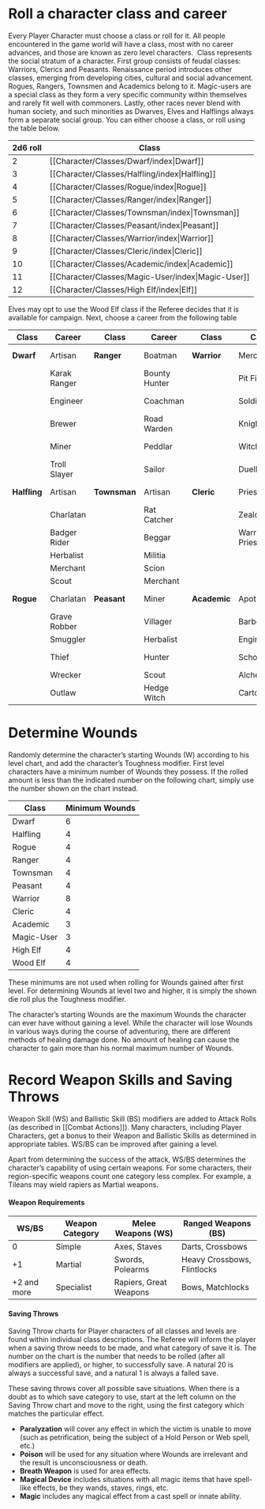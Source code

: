 # Roll a character class and career
Every Player Character must choose a class or roll for it. All people encountered in the game world will have a class, most with no career advances, and those are known as zero level characters. 
Class represents the social stratum of a character. First group consists of feudal classes: Warriors, Clerics and Peasants. Renaissance period introduces other classes, emerging from developing cities, cultural and social advancement. Rogues, Rangers, Townsmen and Academics belong to it. Magic-users are a special class as they form a very specific community within themselves and rarely fit well with commoners. Lastly, other races never blend with human society, and such minorities as Dwarves, Elves and Halflings always form a separate social group.
You can either choose a class, or roll using the table below.

| 2d6 roll | Class                                              |
| -------- | -------------------------------------------------- |
| 2        | [[Character/Classes/Dwarf/index\|Dwarf]]           |
| 3        | [[Character/Classes/Halfling/index\|Halfling]]     |
| 4        | [[Character/Classes/Rogue/index\|Rogue]]           |
| 5        | [[Character/Classes/Ranger/index\|Ranger]]         |
| 6        | [[Character/Classes/Townsman/index\|Townsman]]     |
| 7        | [[Character/Classes/Peasant/index\|Peasant]]       |
| 8        | [[Character/Classes/Warrior/index\|Warrior]]       |
| 9        | [[Character/Classes/Cleric/index\|Cleric]]         |
| 10       | [[Character/Classes/Academic/index\|Academic]]     |
| 11       | [[Character/Classes/Magic-User/index\|Magic-User]] |
| 12       | [[Character/Classes/High Elf/index\|Elf]]          |
Elves may opt to use the Wood Elf class if the Referee decides that it is available for campaign. Next, choose a career from the following table

| Class        | Career       | Class        | Career        | Class        | Career         | Class          | Career        |
| ------------ | ------------ | ------------ | ------------- | ------------ | -------------- | -------------- | ------------- |
| **Dwarf**    | Artisan      | **Ranger**   | Boatman       | **Warrior**  | Mercenary      | **Magic-User** | Wizard        |
|              | Karak Ranger |              | Bounty Hunter |              | Pit Fighter    |                | Witch         |
|              | Engineer     |              | Coachman      |              | Soldier        |                | Bright Wizard |
|              | Brewer       |              | Road Warden   |              | Knight         |                | Grey Wizard   |
|              | Miner        |              | Peddlar       |              | Witch Hunter   |                | Light Wizard  |
|              | Troll Slayer |              | Sailor        |              | Duellist       |                | …             |
| **Halfling** | Artisan      | **Townsman** | Artisan       | **Cleric**   | Priest         | **High-Elf**   | Artisan       |
|              | Charlatan    |              | Rat Catcher   |              | Zealot         |                | Wizard        |
|              | Badger Rider |              | Beggar        |              | Warrior Priest |                | Sword-master  |
|              | Herbalist    |              | Militia       |              |                |                | Hunter        |
|              | Merchant     |              | Scion         |              |                |                | Shadow        |
|              | Scout        |              | Merchant      |              |                |                |               |
| **Rogue**    | Charlatan    | **Peasant**  | Miner         | **Academic** | Apothecary     | **Wood-elf**   | Artisan       |
|              | Grave Robber |              | Villager      |              | Barber         |                | Wizard        |
|              | Smuggler     |              | Herbalist     |              | Engineer       |                | Hunter        |
|              | Thief        |              | Hunter        |              | Scholar        |                | Blade dancer  |
|              | Wrecker      |              | Scout         |              | Alchemist      |                | Waywatcher    |
|              | Outlaw       |              | Hedge Witch   |              | Cartographer   |                |               |
# Determine Wounds

Randomly determine the character’s starting Wounds (W) according to his level chart, and add the character’s Toughness modifier. First level characters have a minimum number of Wounds they possess. If the rolled amount is less than the indicated number on the following chart, simply use the number shown on the chart instead.

| Class      | Minimum Wounds |
| ---------- | -------------- |
| Dwarf      | 6              |
| Halfling   | 4              |
| Rogue      | 4              |
| Ranger     | 4              |
| Townsman   | 4              |
| Peasant    | 4              |
| Warrior    | 8              |
| Cleric     | 4              |
| Academic   | 3              |
| Magic-User | 3              |
| High Elf   | 4              |
| Wood Elf   | 4              |
These minimums are not used when rolling for Wounds gained after first level. For determining Wounds at level two and higher, it is simply the shown die roll plus the Toughness modifier.

The character’s starting Wounds are the maximum Wounds the character can ever have without gaining a level. While the character will lose Wounds in various ways during the course of adventuring, there are different methods of healing damage done. No amount of healing can cause the character to gain more than his normal maximum number of Wounds.
# Record Weapon Skills and Saving Throws
Weapon Skill (WS) and Ballistic Skill (BS) modifiers are added to Attack Rolls (as described in [[Combat Actions]]). Many characters, including Player Characters, get a bonus to their Weapon and Ballistic Skills as determined in appropriate tables. WS/BS can be improved after gaining a level.

Apart from determining the success of the attack, WS/BS determines the character’s capability of using certain weapons. For some characters, their region-specific weapons count one category less complex. For example, a Tileans may wield rapiers as Martial weapons.
#### Weapon Requirements

| WS/BS       | Weapon Category | Melee Weapons (WS)     | Ranged Weapons (BS)         |
| ----------- | --------------- | ---------------------- | --------------------------- |
| 0           | Simple          | Axes, Staves           | Darts, Crossbows            |
| +1          | Martial         | Swords, Polearms       | Heavy Crossbows, Flintlocks |
| +2 and more | Specialist      | Rapiers, Great Weapons | Bows, Matchlocks            |
#### Saving Throws
Saving Throw charts for Player characters of all classes and levels are found within individual class descriptions. The Referee will inform the player when a saving throw needs to be made, and what category of save it is. The number on the chart is the number that needs to be rolled (after all modifiers are applied), or higher, to successfully save. A natural 20 is always a successful save, and a natural 1 is always a failed save.

These saving throws cover all possible save situations. When there is a doubt as to which save category to use, start at the left column on the Saving Throw chart and move to the right, using the first category which matches the particular effect.
- **Paralyzation** will cover any effect in which the victim is unable to move (such as petrification, being the subject of a Hold Person or Web spell, etc.)
- **Poison** will be used for any situation where Wounds are irrelevant and the result is unconsciousness or death.
- **Breath Weapon** is used for area effects.
- **Magical Device** includes situations with all magic items that have spell-like effects, be they wands, staves, rings, etc.
- **Magic** includes any magical effect from a cast spell or innate ability.